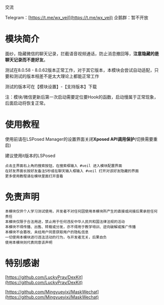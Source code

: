 交流

Telegram：[https://t.me/wx_veil](https://t.me/wx_veil)     企鹅群：暂不开放

# 模块简介
面纱，隐藏微信的聊天记录，拦截语音视频通话，防止消息撤回等，**注意隐藏的是聊天记录而不是好友**。

测试在8.0.58 - 8.0.62版本正常工作，对于其它版本，本模块会尝试自动适配，只要和测试的版本相差不是太大理论上都能正常工作

测试的版本可在【模块设置】-【支持版本】下载



注：模块/微信更新后第一次启动需要定位要Hook的函数，启动慢属于正常现象，后面启动将恢复正常。



# 使用教程

使用前请在LSPosed Manager的设置界面关闭**Xposed API调用保护**(切换需要重启)

建议使用it版本的LSPosed

```plain
点击主界面右上角的搜索按钮，在搜索框输入 #veil 进入模块配置界面
在好友界面长按好友备注5秒或在聊天输入框输入 #veil 打开对该好友隐藏的界面
更多使用教程请在模块里面打开查看
```



# 免责声明
```plain
本模块仅供个人学习测试使用，开发者不对任何因使用本模块所产生的直接或间接后果承担任何责任
本模块仅限于合法用途，禁止用于任何违反中华人民共和国法律法规的活动
本模块不得传播、出售、转载或分发，亦不得用于教学培训、逆向破解或推广传播
本模块不会篡改、未经用户同意获取用户的隐私信息
一切使用本模块进行违法活动的行为，与开发者无关，后果自负
使用本模块则代表同意该声明
```



# 特别感谢
[https://github.com/LuckyPray/DexKit](https://github.com/LuckyPray/DexKit)

[https://github.com/Mingyueyixi/MaskWechat](https://github.com/Mingyueyixi/MaskWechat)

